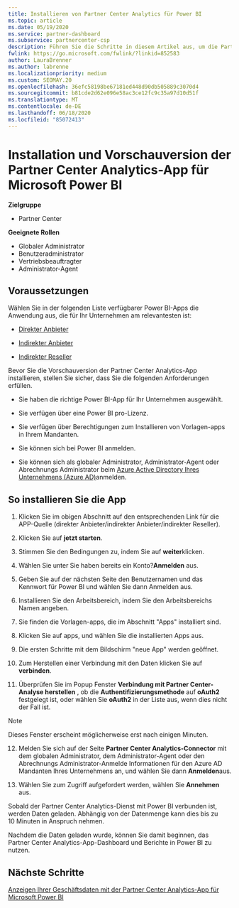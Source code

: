 ```yaml
---
title: Installieren von Partner Center Analytics für Power BI
ms.topic: article
ms.date: 05/19/2020
ms.service: partner-dashboard
ms.subservice: partnercenter-csp
description: Führen Sie die Schritte in diesem Artikel aus, um die Partner Center Analytics-APP für Power BI (für direkte Partner in CSP) zu installieren und in der Vorschau anzuzeigen.
fwlink: https://go.microsoft.com/fwlink/?linkid=852583
author: LauraBrenner
ms.author: labrenne
ms.localizationpriority: medium
ms.custom: SEOMAY.20
ms.openlocfilehash: 36efc58198be67181ed448d90db505889c3070d4
ms.sourcegitcommit: b81cde2d62e096e58ac3ce12fc9c35a97d10d51f
ms.translationtype: MT
ms.contentlocale: de-DE
ms.lasthandoff: 06/18/2020
ms.locfileid: "85072413"
---
```

# <a name="install-and-preview-the-partner-center-analytics-app-for-microsoft-power-bi"></a>Installation und Vorschauversion der Partner Center Analytics-App für Microsoft Power BI

**Zielgruppe**

- Partner Center

**Geeignete Rollen**
-   Globaler Administrator
-   Benutzeradministrator
-   Vertriebsbeauftragter
-   Administrator-Agent

## <a name="before-you-begin"></a>Voraussetzungen

Wählen Sie in der folgenden Liste verfügbarer Power BI-Apps die Anwendung aus, die für Ihr Unternehmen am relevantesten ist:
- [Direkter Anbieter](https://appsource.microsoft.com/en-us/product/power-bi/partnercenteranalytics.direct_provider_partner_analytics)

- [Indirekter Anbieter](https://appsource.microsoft.com/en-us/product/power-bi/partnercenteranalytics.indirect_provider_partner_analytics)

- [Indirekter Reseller](https://appsource.microsoft.com/en-us/product/power-bi/partnercenteranalytics.indirect_reseller_partner_analytics)

Bevor Sie die Vorschauversion der Partner Center Analytics-App installieren, stellen Sie sicher, dass Sie die folgenden Anforderungen erfüllen.

- Sie haben die richtige Power BI-App für Ihr Unternehmen ausgewählt.

- Sie verfügen über eine Power BI pro-Lizenz.

- Sie verfügen über Berechtigungen zum Installieren von Vorlagen-apps in Ihrem Mandanten.

- Sie können sich bei Power BI anmelden.

- Sie können sich als globaler Administrator, Administrator-Agent oder Abrechnungs Administrator beim [Azure Active Directory Ihres Unternehmens (Azure AD)](azure-active-directory-tenants-and-partner-center.md)anmelden.

## <a name="to-install-the-app"></a>So installieren Sie die App

1. Klicken Sie im obigen Abschnitt auf den entsprechenden Link für die APP-Quelle (direkter Anbieter/indirekter Anbieter/indirekter Reseller).

2. Klicken Sie auf **jetzt starten**. 

3. Stimmen Sie den Bedingungen zu, indem Sie auf **weiter**klicken.

4. Wählen Sie unter Sie haben bereits ein Konto?**Anmelden** aus.

5. Geben Sie auf der nächsten Seite den Benutzernamen und das Kennwort für Power BI und wählen Sie dann Anmelden aus.

6. Installieren Sie den Arbeitsbereich, indem Sie den Arbeitsbereichs Namen angeben.

7. Sie finden die Vorlagen-apps, die im Abschnitt "Apps" installiert sind.

8. Klicken Sie auf apps, und wählen Sie die installierten Apps aus.

9. Die ersten Schritte mit dem Bildschirm "neue App" werden geöffnet.

10. Zum Herstellen einer Verbindung mit den Daten klicken Sie auf **verbinden**.

11. Überprüfen Sie im Popup Fenster **Verbindung mit Partner Center-Analyse herstellen** , ob die **Authentifizierungsmethode** auf **oAuth2** festgelegt ist, oder wählen Sie **oAuth2** in der Liste aus, wenn dies nicht der Fall ist. 

> [!NOTE]  
>  Dieses Fenster erscheint möglicherweise erst nach einigen Minuten.

12. Melden Sie sich auf der Seite **Partner Center Analytics-Connector** mit dem globalen Administrator, dem Administrator-Agent oder den Abrechnungs Administrator-Anmelde Informationen für den Azure AD Mandanten Ihres Unternehmens an, und wählen Sie dann **Anmelden**aus.
 
13. Wählen Sie zum Zugriff aufgefordert werden, wählen Sie **Annehmen** aus. 

Sobald der Partner Center Analytics-Dienst mit Power BI verbunden ist, werden Daten geladen. Abhängig von der Datenmenge kann dies bis zu 10 Minuten in Anspruch nehmen. 

Nachdem die Daten geladen wurde, können Sie damit beginnen, das Partner Center Analytics-App-Dashboard und Berichte in Power BI zu nutzen.

## <a name="next-steps"></a>Nächste Schritte

[Anzeigen Ihrer Geschäftsdaten mit der Partner Center Analytics-App für Microsoft Power BI](power-bi-app-for-direct-partners-use.md)
